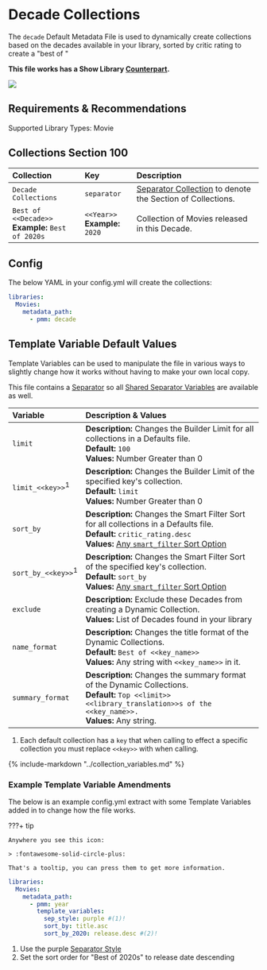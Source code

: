 # Decade Collections

The `decade` Default Metadata File is used to dynamically create collections based on the decades available in your library, sorted by critic rating to create a "best of <decade>"

**This file works has a Show Library [Counterpart](../show/decade.md).**

![](../images/decade.png)

## Requirements & Recommendations

Supported Library Types: Movie

## Collections Section 100

| Collection                                           | Key                               | Description                                                                 |
|:-----------------------------------------------------|:----------------------------------|:----------------------------------------------------------------------------|
| `Decade Collections`                                 | `separator`                       | [Separator Collection](../separators.md) to denote the Section of Collections. |
| `Best of <<Decade>>`<br>**Example:** `Best of 2020s` | `<<Year>>`<br>**Example:** `2020` | Collection of Movies released in this Decade.                               |

## Config

The below YAML in your config.yml will create the collections:

```yaml
libraries:
  Movies:
    metadata_path:
      - pmm: decade
```

## Template Variable Default Values

Template Variables can be used to manipulate the file in various ways to slightly change how it works without having to make your own local copy.

This file contains a [Separator](../separators.md) so all [Shared Separator Variables](../separators.md#shared-separator-variables) are available as well.

| Variable                      | Description & Values                                                                                                                                                                                                       |
|:------------------------------|:---------------------------------------------------------------------------------------------------------------------------------------------------------------------------------------------------------------------------|
| `limit`                       | **Description:** Changes the Builder Limit for all collections in a Defaults file.<br>**Default:** `100`<br>**Values:** Number Greater than 0                                                                              |
| `limit_<<key>>`<sup>1</sup>   | **Description:** Changes the Builder Limit of the specified key's collection.<br>**Default:** `limit`<br>**Values:** Number Greater than 0                                                                                 |
| `sort_by`                     | **Description:** Changes the Smart Filter Sort for all collections in a Defaults file.<br>**Default:** `critic_rating.desc`<br>**Values:** [Any `smart_filter` Sort Option](../../builders/smart.md#sort-options) |
| `sort_by_<<key>>`<sup>1</sup> | **Description:** Changes the Smart Filter Sort of the specified key's collection.<br>**Default:** `sort_by`<br>**Values:** [Any `smart_filter` Sort Option](../../builders/smart.md#sort-options)                 |
| `exclude`                     | **Description:** Exclude these Decades from creating a Dynamic Collection.<br>**Values:** List of Decades found in your library                                                                                            |
| `name_format`                 | **Description:** Changes the title format of the Dynamic Collections.<br>**Default:** `Best of <<key_name>>`<br>**Values:** Any string with `<<key_name>>` in it.                                                          |
| `summary_format`              | **Description:** Changes the summary format of the Dynamic Collections.<br>**Default:** `Top <<limit>> <<library_translation>>s of the <<key_name>>.`<br>**Values:** Any string.                                           |

1. Each default collection has a `key` that when calling to effect a specific collection you must replace `<<key>>` with when calling.

{%
   include-markdown "../collection_variables.md"
%}
### Example Template Variable Amendments

The below is an example config.yml extract with some Template Variables added in to change how the file works.

???+ tip

    Anywhere you see this icon:
   
    > :fontawesome-solid-circle-plus:
   
    That's a tooltip, you can press them to get more information.

```yaml
libraries:
  Movies:
    metadata_path:
      - pmm: year
        template_variables:
          sep_style: purple #(1)!
          sort_by: title.asc 
          sort_by_2020: release.desc #(2)!
```

1.  Use the purple [Separator Style](../separators.md#separator-styles)
2.  Set the sort order for "Best of 2020s" to release date descending
